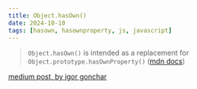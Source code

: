 ```yaml
---
title: Object.hasOwn()
date: 2024-10-10
tags: [hasown, hasownproperty, js, javascript]
---
```


> `Object.hasOwn()` is intended as a replacement for `Object.prototype.hasOwnProperty()` ([mdn docs](https://developer.mozilla.org/en-US/docs/Web/JavaScript/Reference/Global_Objects/Object/hasOwn))

[medium post, by igor gonchar](https://igorgonchar.medium.com/javascript-hasown-new-way-to-check-if-object-has-property-b93810e47070)
